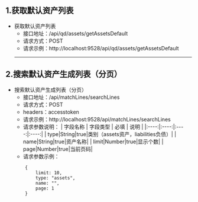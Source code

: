 ## 1.获取默认资产列表
* <span id = "strategy">获取默认资产列表</span>
    * 接口地址：/api/qd/assets/getAssetsDefault
    * 请求方式：POST
    <!--* headers：accesstoken-->
    * 请求示例：http://localhost:9528/api/qd/assets/getAssetsDefault
    ---
## 2.搜索默认资产生成列表（分页）
* <span id = "strategy">搜索默认资产生成列表（分页）</span>
    * 接口地址：/api/matchLines/searchLines
    * 请求方式：POST
    * headers：accesstoken
    * 请求示例：http://localhost:9528/api/matchLines/searchLines
     * 请求参数说明： 
        | 字段名称 | 字段类型 | 必填 | 说明 |
        |:----:|:----:|:----:|:----:|
        | type|String|true|类别（assets资产，liabilities负债）|
        | name|String|true|资产名称|
        | limit|Number|true|显示个数|
        | page|Number|true|当前页码|
    * 请求参数示例：
    ```
        {
            limit: 10,
            type: "assets",
            name: "",
            page: 1
        }
    ```
